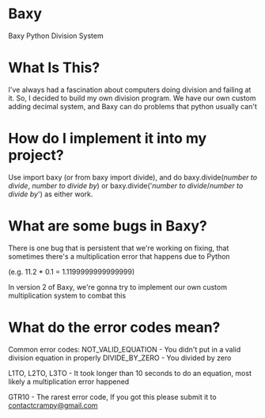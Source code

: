 # Baxy
Baxy Python Division System


# What Is This?
I've always had a fascination about computers doing division and failing at it. So, I decided to build my own division program.
We have our own custom adding decimal system, and Baxy can do problems that python usually can't

# How do I implement it into my project?
Use import baxy (or from baxy import divide), and do baxy.divide(*number to divide*, *number to divide by*) or baxy.divide('*number to divide*/*number to divide by*') as either work.

# What are some bugs in Baxy?
There is one bug that is persistent that we're working on fixing, that sometimes there's a multiplication error that happens due to Python

(e.g. 11.2 * 0.1 = 1.1199999999999999)

In version 2 of Baxy, we're gonna try to implement our own custom multiplication system to combat this

# What do the error codes mean?

Common error codes:
NOT_VALID_EQUATION - You didn't put in a valid division equation in properly
DIVIDE_BY_ZERO - You divided by zero

L1TO, L2TO, L3TO - It took longer than 10 seconds to do an equation, most likely a multiplication error happened

GTR10 - The rarest error code, If you got this please submit it to contactcrampy@gmail.com
